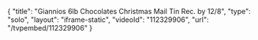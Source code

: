 {
    "title": "Giannios 6lb Chocolates Christmas Mail Tin Rec. by 12\/8",
    "type": "solo",
    "layout": "iframe-static",
    "videoId": "112329906",
    "url": "\/tvpembed\/112329906"
}